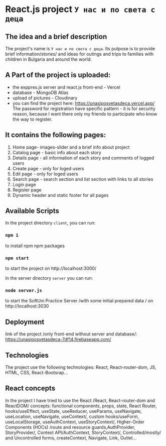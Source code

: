 # React.js project `У нас и по света с деца`

## The idea and  a brief description
Thе project's name is `У нас и по света с деца`. Its putpose is to provide brief information/stories/ and ideas for outings and trips to families with children in Bulgaria and around the world.

## А Part of the project is uploaded:
- the exppres.js server and react.js front-end - Vercel
- database - MongoDB Atlas
- upload of pictures - Cloudinary
- you can find the project here: https://unasiposvetasdeca.vercel.app/
The password for registration have specific pattern  - it is for security reason, because I want there only my friends to participate who know the way to register.

## It contains the following pages:

1. Home page- images-slider and a brief info about project
2. Catalog page - basic info about each story
3. Details page - all information of each story and comments of logged users 
4. Create page - only for loged users
5. Edit page - only for loged users
6. Search page - search section and list section with links to all stories
7. Login page
8. Register page
9. Dynamic header and static footer for all pages 

## Available Scripts
In the project directory `client`, you can run:
### `npm i`
to install npm npm packages
### `npm start`
to start the project on http://localhost:3000/

In the server directory `server` you can run:
### `node server.js`
to start the SoftUni Practice Server /with some initial prepared data / on http://localhost:3030

## Deployment
link of the project /only front-end without server and database/:
https://unasiposvetasdeca-7df14.firebaseapp.com/


##  Technologies
The  project use the following technologies: React, React-router-dom, JS, HTML, CSS, React-Bootsrap...

## React concepts
In the project I have tried to use the React /React, React-router-dom and ReactDOM/ concepts: functional components, props, state, React Router, hooks/useEffect, useState, useReducer, useParams, useNavigate, useLocation, useNavigate, useContext/, custom hooks/useForm, useLocalStorage, useAuthContext, useStoryContext/, Higher-Order Components (HOCs) /route and resource guards,AuthProvider, StoryProvider/, Context API/AuthContext, StoryContext/, Controlled/mostly/ and Uncontrolled forms, createContext, Navigate, Link, Outlet...

